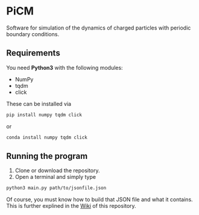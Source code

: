 # PiCM

Software for simulation of the dynamics of charged particles with periodic boundary conditions.

## Requirements

You need **Python3** with the following modules:
* NumPy
* tqdm
* click

These can be installed via 
```bash
pip install numpy tqdm click
```

or

```bash
conda install numpy tqdm click
```

## Running the program
1. Clone or download the repository.
2. Open a terminal and simply type 
```bash
python3 main.py path/to/jsonfile.json
```

Of course, you must know how to build that JSON file and what it contains. This is further explined in the [Wiki](https://github.com/dfrodriguezp/PiCM/wiki) of this repository.

